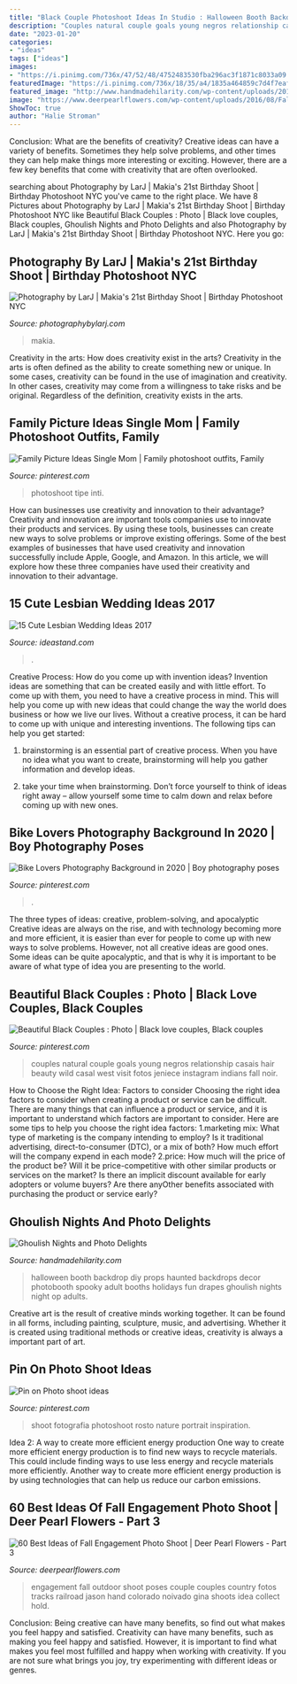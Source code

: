 ```yaml
---
title: "Black Couple Photoshoot Ideas In Studio : Halloween Booth Backdrop Diy Props Haunted Backdrops Decor Photobooth Spooky Adult Booths Holidays Fun Drapes Ghoulish Nights Night Op Adults"
description: "Couples natural couple goals young negros relationship casais hair beauty wild casal west visit fotos jeniece instagram indians fall noir"
date: "2023-01-20"
categories:
- "ideas"
tags: ["ideas"]
images:
- "https://i.pinimg.com/736x/47/52/48/4752483530fba296ac3f1871c8033a09.jpg"
featuredImage: "https://i.pinimg.com/736x/18/35/a4/1835a464859c7d4f7eaf9ed7a63a3901--black-is-beautiful-beautiful-people.jpg"
featured_image: "http://www.handmadehilarity.com/wp-content/uploads/2013/10/4aa83caf144ff04d15a231228b14e0e3.jpg"
image: "https://www.deerpearlflowers.com/wp-content/uploads/2016/08/Fall-Engagement-Photo-Shoot-and-Poses-Ideas-59.jpg"
ShowToc: true
author: "Halie Stroman"
---
```



Conclusion: What are the benefits of creativity?
Creative ideas can have a variety of benefits. Sometimes they help solve problems, and other times they can help make things more interesting or exciting. However, there are a few key benefits that come with creativity that are often overlooked.

	

		
searching about Photography by LarJ | Makia&#039;s 21st Birthday Shoot | Birthday Photoshoot NYC you've came to the right place. We have 8 Pictures about Photography by LarJ | Makia&#039;s 21st Birthday Shoot | Birthday Photoshoot NYC like Beautiful Black Couples : Photo | Black love couples, Black couples, Ghoulish Nights and Photo Delights and also Photography by LarJ | Makia&#039;s 21st Birthday Shoot | Birthday Photoshoot NYC. Here you go:
		
    
## Photography By LarJ | Makia&#039;s 21st Birthday Shoot | Birthday Photoshoot NYC

<img loading=lazy src="https://www.photographybylarj.com/img/s/v-10/p3339974307-4.jpg" onerror="this.onerror=null;this.src='https://tse2.mm.bing.net/th?id=OIP.ms1m0JPZVM-IlCwMTL9ccwAAAA&amp;pid=15.1';" alt="Photography by LarJ | Makia&#039;s 21st Birthday Shoot | Birthday Photoshoot NYC">

_Source: photographybylarj.com_

>makia. 

	

Creativity in the arts: How does creativity exist in the arts?
Creativity in the arts is often defined as the ability to create something new or unique. In some cases, creativity can be found in the use of imagination and creativity. In other cases, creativity may come from a willingness to take risks and be original. Regardless of the definition, creativity exists in the arts.

    
## Family Picture Ideas Single Mom | Family Photoshoot Outfits, Family

<img loading=lazy src="https://i.pinimg.com/736x/67/51/53/675153155ce8a1d9a48b7ce0279a6032.jpg" onerror="this.onerror=null;this.src='https://tse3.mm.bing.net/th?id=OIP.YXBUqjzMPx9HUE4lL7WXhgHaLI&amp;pid=15.1';" alt="Family Picture Ideas Single Mom | Family photoshoot outfits, Family">

_Source: pinterest.com_

>photoshoot tipe inti. 

	

How can businesses use creativity and innovation to their advantage?
Creativity and innovation are important tools companies use to innovate their products and services. By using these tools, businesses can create new ways to solve problems or improve existing offerings. Some of the best examples of businesses that have used creativity and innovation successfully include Apple, Google, and Amazon. In this article, we will explore how these three companies have used their creativity and innovation to their advantage.

    
## 15 Cute Lesbian Wedding Ideas 2017

<img loading=lazy src="https://ideastand.com/wp-content/uploads/2014/11/lesbian-wedding-ideas/2-lesbian-wedding-ideas.jpg" onerror="this.onerror=null;this.src='https://tse1.mm.bing.net/th?id=OIP.wEd2A8CzCXY35FaUi7Gz8wHaLH&amp;pid=15.1';" alt="15 Cute Lesbian Wedding Ideas 2017">

_Source: ideastand.com_

>. 

	

Creative Process: How do you come up with invention ideas?
Invention ideas are something that can be created easily and with little effort. To come up with them, you need to have a creative process in mind. This will help you come up with new ideas that could change the way the world does business or how we live our lives. Without a creative process, it can be hard to come up with unique and interesting inventions. The following tips can help you get started:
1. brainstorming is an essential part of creative process. When you have no idea what you want to create, brainstorming will help you gather information and develop ideas.

2. take your time when brainstorming. Don’t force yourself to think of ideas right away – allow yourself some time to calm down and relax before coming up with new ones.


    
## Bike Lovers Photography Background In 2020 | Boy Photography Poses

<img loading=lazy src="https://i.pinimg.com/736x/47/52/48/4752483530fba296ac3f1871c8033a09.jpg" onerror="this.onerror=null;this.src='https://tse2.mm.bing.net/th?id=OIP.a8NFh0zt1wSE95xcHkOkpwHaJQ&amp;pid=15.1';" alt="Bike Lovers Photography Background in 2020 | Boy photography poses">

_Source: pinterest.com_

>. 

	

The three types of ideas: creative, problem-solving, and apocalyptic
Creative ideas are always on the rise, and with technology becoming more and more efficient, it is easier than ever for people to come up with new ways to solve problems. However, not all creative ideas are good ones. Some ideas can be quite apocalyptic, and that is why it is important to be aware of what type of idea you are presenting to the world.

    
## Beautiful Black Couples : Photo | Black Love Couples, Black Couples

<img loading=lazy src="https://i.pinimg.com/736x/18/35/a4/1835a464859c7d4f7eaf9ed7a63a3901--black-is-beautiful-beautiful-people.jpg" onerror="this.onerror=null;this.src='https://tse4.mm.bing.net/th?id=OIP.Z7ENCECO_dY8cgFSMDxrIwHaLH&amp;pid=15.1';" alt="Beautiful Black Couples : Photo | Black love couples, Black couples">

_Source: pinterest.com_

>couples natural couple goals young negros relationship casais hair beauty wild casal west visit fotos jeniece instagram indians fall noir. 

	

How to Choose the Right Idea: Factors to consider
Choosing the right idea factors to consider when creating a product or service can be difficult. There are many things that can influence a product or service, and it is important to understand which factors are important to consider. Here are some tips to help you choose the right idea factors:
1.marketing mix: What type of marketing is the company intending to employ? Is it traditional advertising, direct-to-consumer (DTC), or a mix of both? How much effort will the company expend in each mode?
2.price: How much will the price of the product be? Will it be price-competitive with other similar products or services on the market? Is there an implicit discount available for early adopters or volume buyers? Are there anyOther benefits associated with purchasing the product or service early?

    
## Ghoulish Nights And Photo Delights

<img loading=lazy src="http://www.handmadehilarity.com/wp-content/uploads/2013/10/4aa83caf144ff04d15a231228b14e0e3.jpg" onerror="this.onerror=null;this.src='https://tse3.mm.bing.net/th?id=OIP.Sqg8rxRP8E0VojEiixTg4wHaFj&amp;pid=15.1';" alt="Ghoulish Nights and Photo Delights">

_Source: handmadehilarity.com_

>halloween booth backdrop diy props haunted backdrops decor photobooth spooky adult booths holidays fun drapes ghoulish nights night op adults. 

	

Creative art is the result of creative minds working together. It can be found in all forms, including painting, sculpture, music, and advertising. Whether it is created using traditional methods or creative ideas, creativity is always a important part of art.

    
## Pin On Photo Shoot Ideas

<img loading=lazy src="https://i.pinimg.com/736x/a3/75/ef/a375ef9dcae076087b1269b3ba6b28ed--photo-shoot.jpg" onerror="this.onerror=null;this.src='https://tse3.mm.bing.net/th?id=OIP.TyjtgD0UIDsFhIaMzmU4NgHaLH&amp;pid=15.1';" alt="Pin on Photo shoot ideas">

_Source: pinterest.com_

>shoot fotografia photoshoot rosto nature portrait inspiration. 

	

Idea 2: A way to create more efficient energy production
One way to create more efficient energy production is to find new ways to recycle materials. This could include finding ways to use less energy and recycle materials more efficiently. Another way to create more efficient energy production is by using technologies that can help us reduce our carbon emissions.

    
## 60 Best Ideas Of Fall Engagement Photo Shoot | Deer Pearl Flowers - Part 3

<img loading=lazy src="https://www.deerpearlflowers.com/wp-content/uploads/2016/08/Fall-Engagement-Photo-Shoot-and-Poses-Ideas-59.jpg" onerror="this.onerror=null;this.src='https://tse3.mm.bing.net/th?id=OIP._z9zHvf_AOMzyTrW9oBgKAHaLH&amp;pid=15.1';" alt="60 Best Ideas of Fall Engagement Photo Shoot | Deer Pearl Flowers - Part 3">

_Source: deerpearlflowers.com_

>engagement fall outdoor shoot poses couple couples country fotos tracks railroad jason hand colorado noivado gina shoots idea collect hold. 

	

Conclusion: Being creative can have many benefits, so find out what makes you feel happy and satisfied.
Creativity can have many benefits, such as making you feel happy and satisfied. However, it is important to find what makes you feel most fulfilled and happy when working with creativity. If you are not sure what brings you joy, try experimenting with different ideas or genres.

